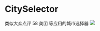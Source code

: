 # CitySelector
类似大众点评  58  美团 等应用的城市选择器
![](https://github.com/caoweiaaa/CitySelector/blob/master/city.gif)
